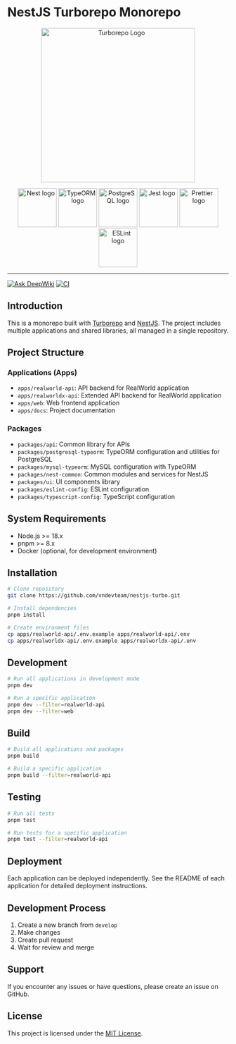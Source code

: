# NestJS Turborepo Monorepo

<p align="center">
  <a href="https://turborepo.com/" target="blank"><img src="https://user-images.githubusercontent.com/4060187/106504110-82f58d00-6494-11eb-87b7-a16d4f68bc5a.png" width="350" alt="Turborepo Logo" /></a>
</p>

<p align="center">
  <a href="https://nestjs.com/" target="blank"><img src="https://nestjs.com/img/logo-small.svg" width="88" alt="Nest logo" /></a>
  <a href="https://typeorm.io/" target="blank"><img src="https://avatars.githubusercontent.com/u/20165699" width="88" alt="TypeORM logo" /></a>
  <a href="https://www.postgresql.org/" target="blank"><img src="https://www.postgresql.org/media/img/about/press/elephant.png" width="88" alt="PostgreSQL logo" /></a>
  <a href="https://jestjs.io/" target="blank"><img src="https://raw.githubusercontent.com/jestjs/jest/refs/heads/main/website/static/img/jest.png" width="88" alt="Jest logo" /></a>
  <a href="https://prettier.io/" target="blank"><img src="https://raw.githubusercontent.com/prettier/prettier/refs/heads/main/website/static/icon.png" width="88" alt="Prettier logo" /></a>
  <a href="https://eslint.org/" target="blank"><img src="https://upload.wikimedia.org/wikipedia/commons/e/e3/ESLint_logo.svg" width="88" alt="ESLint logo" /></a>
</p>

---

[![Ask DeepWiki](https://deepwiki.com/badge.svg)](https://deepwiki.com/vndevteam/nestjs-turbo)
[![CI](https://github.com/vndevteam/nestjs-turbo/actions/workflows/ci.yml/badge.svg)](https://github.com/vndevteam/nestjs-turbo/actions/workflows/ci.yml)

## Introduction

This is a monorepo built with [Turborepo](https://turbo.build/repo) and [NestJS](https://nestjs.com/). The project includes multiple applications and shared libraries, all managed in a single repository.

## Project Structure

### Applications (Apps)

- `apps/realworld-api`: API backend for RealWorld application
- `apps/realworldx-api`: Extended API backend for RealWorld application
- `apps/web`: Web frontend application
- `apps/docs`: Project documentation

### Packages

- `packages/api`: Common library for APIs
- `packages/postgresql-typeorm`: TypeORM configuration and utilities for PostgreSQL
- `packages/mysql-typeorm`: MySQL configuration with TypeORM
- `packages/nest-common`: Common modules and services for NestJS
- `packages/ui`: UI components library
- `packages/eslint-config`: ESLint configuration
- `packages/typescript-config`: TypeScript configuration

## System Requirements

- Node.js >= 18.x
- pnpm >= 8.x
- Docker (optional, for development environment)

## Installation

```bash
# Clone repository
git clone https://github.com/vndevteam/nestjs-turbo.git

# Install dependencies
pnpm install

# Create environment files
cp apps/realworld-api/.env.example apps/realworld-api/.env
cp apps/realworldx-api/.env.example apps/realworldx-api/.env
```

## Development

```bash
# Run all applications in development mode
pnpm dev

# Run a specific application
pnpm dev --filter=realworld-api
pnpm dev --filter=web
```

## Build

```bash
# Build all applications and packages
pnpm build

# Build a specific application
pnpm build --filter=realworld-api
```

## Testing

```bash
# Run all tests
pnpm test

# Run tests for a specific application
pnpm test --filter=realworld-api
```

## Deployment

Each application can be deployed independently. See the README of each application for detailed deployment instructions.

## Development Process

1. Create a new branch from `develop`
2. Make changes
3. Create pull request
4. Wait for review and merge

## Support

If you encounter any issues or have questions, please create an issue on GitHub.

## License

This project is licensed under the [MIT License](LICENSE).
